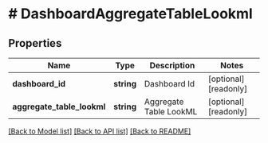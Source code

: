 # # DashboardAggregateTableLookml

## Properties

Name | Type | Description | Notes
------------ | ------------- | ------------- | -------------
**dashboard_id** | **string** | Dashboard Id | [optional] [readonly]
**aggregate_table_lookml** | **string** | Aggregate Table LookML | [optional] [readonly]

[[Back to Model list]](../../README.md#models) [[Back to API list]](../../README.md#endpoints) [[Back to README]](../../README.md)
